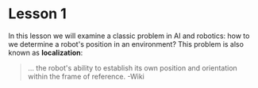 # Lesson 1

In this lesson we will examine a classic problem in AI and robotics: how to we determine a robot's position in an environment? This problem is also known as **localization**:

> ... the robot's ability to establish its own position and orientation within the frame of reference. -Wiki
